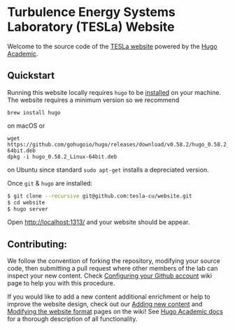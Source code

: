 
# Turbulence Energy Systems Laboratory (TESLa) Website

Welcome to the source code of the  [TESLa website](https://teslacu.org) powered by the [Hugo](https://gohugo.io) [Academic](https://sourcethemes.com/academic/).

## Quickstart
Running this website locally requires `hugo` to be [installed](https://gohugo.io/getting-started/installing/#quick-install) on your machine. The website requires a minimum version so we recommend
```
brew install hugo
```
on macOS or
```
wget https://github.com/gohugoio/hugo/releases/download/v0.58.2/hugo_0.58.2_Linux-64bit.deb
dpkg -i hugo_0.58.2_Linux-64bit.deb
```
on Ubuntu since standard `sudo apt-get` installs a depreciated version.

Once `git` & `hugo` are installed: 
```bash
$ git clone --recursive git@github.com:tesla-cu/website.git
$ cd website
$ hugo server
```
Open [http://localhost:1313/](http://localhost:1313/) and your website should be  appear.

## Contributing: 
We follow the convention of forking the repository, modifying your source code, then submitting a pull request where other members of the lab can inspect your new content. Check [Configuring your Github account](https://github.com/tesla-cu/website/wiki/Configuring-your-Github-account) wiki page to help you with this procedure.

If you would like to add a new content additional enrichment or help to improve the website design, check out our [Adding new content](https://github.com/tesla-cu/website/wiki/Adding-new-content) and [Modifying the website format](https://github.com/tesla-cu/website/wiki/odifying-the-website-format) pages on the wiki! See [Hugo Academic docs](https://sourcethemes.com/academic/docs/) for a thorough description of all functionality.

